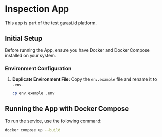 #  Inspection App

This app is part of the test garasi.id platform.

## Initial Setup

Before running the App, ensure you have Docker and Docker Compose installed on your system.

### Environment Configuration

1.  **Duplicate Environment File:** Copy the `env.example` file and rename it to `.env`.
    ```bash
    cp env.example .env
    ```

## Running the App with Docker Compose

To run the service, use the following command:

```bash
docker compose up --build
```


